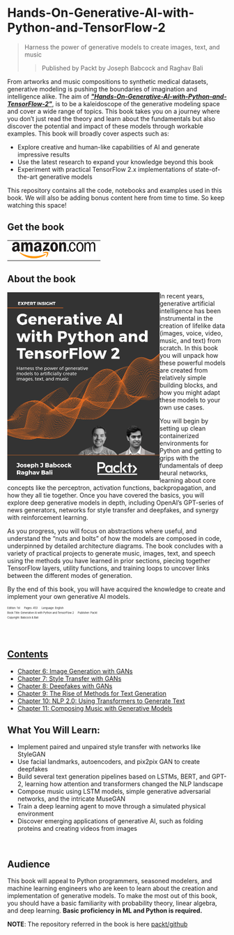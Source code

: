 # Hands-On-Generative-AI-with-Python-and-TensorFlow-2
> Harness the power of generative models to create images, text, and music
>> Published by Packt by Joseph Babcock and Raghav Bali

From artworks and music compositions to synthetic medical datasets, generative modeling is pushing the boundaries of imagination and intelligence alike. The aim of [*__"Hands-On-Generative-AI-with-Python-and-TensorFlow-2"__*](https://github.com/raghavbali/generative_ai_with_tensorflow#contents), is to be a kaleidoscope of the generative modeling space and cover a wide range of topics. This book takes you on a journey where you don’t just read the theory and learn about the fundamentals but also discover the potential and impact of these models through workable examples. This book will broadly cover aspects such as:

+ Explore creative and human-like capabilities of AI and generate impressive results
+ Use the latest research to expand your knowledge beyond this book
+ Experiment with practical TensorFlow 2.x implementations of state-of-the-art generative models

This repository contains all the code, notebooks and examples used in this book. We will also be adding bonus content here from time to time. So keep watching this space!


## Get the book
<table style="width:100%" >
  <tr>
    <td>
      <a target="_blank" href="https://www.amazon.in/Generative-AI-Python-TensorFlow-generative-ebook/dp/B0922PCNPS/ref=sr_1_1?dchild=1&qid=1618752077&refinements=p_27%3AJoseph+J+Babcock&s=digital-text&sr=1-1&text=Joseph+J+Babcock">
        <img src="./assets/amazon_logo.png" alt="amazon" align="left"/>
      </a>
    </td>
  </tr>
</table>

## About the book
<a target="_blank" href="#">
  <img src="./assets/book_cover.png" alt="Book Cover" width="350" align="left"/>
</a>

In recent years, generative artificial intelligence has been instrumental in the creation of lifelike data (images, voice, video, music, and text) from scratch. In this book you will unpack how these powerful models are created from relatively simple building blocks, and how you might adapt these models to your own use cases.

You will begin by setting up clean containerized environments for Python and getting to grips with the fundamentals of deep neural networks, learning about core concepts like the perceptron, activation functions, backpropagation, and how they all tie together. Once you have covered the basics, you will explore deep generative models in depth, including OpenAI’s GPT-series of news generators, networks for style transfer and deepfakes, and synergy with reinforcement learning.

As you progress, you will focus on abstractions where useful, and understand the “nuts and bolts” of how the models are composed in code, underpinned by detailed architecture diagrams. The book concludes with a variety of practical projects to generate music, images, text, and speech using the methods you have learned in prior sections, piecing together TensorFlow layers, utility functions, and training loops to uncover links between the different modes of generation.

By the end of this book, you will have acquired the knowledge to create and implement your own generative AI models.
<div style='font-size:0.5em;'><sup>
Edition: 1st &emsp; Pages: 453 &emsp; Language: English<br/>
Book Title: Generative AI with Python and TensorFlow 2 &emsp; Publisher: Packt<br/>
Copyright: Babcock & Bali &emsp;<br/>
</div>


<br/>
<br/>

## [Contents](https://github.com/raghavbali/generative_ai_with_tensorflow#book-contents)  
- [Chapter 6: Image Generation with GANs](https://github.com/raghavbali/generative_ai_with_tensorflow/tree/master/Chapter_6)
- [Chapter 7: Style Transfer with GANs](https://github.com/raghavbali/generative_ai_with_tensorflow/tree/master/Chapter_7)
- [Chapter 8: Deepfakes with GANs](https://github.com/raghavbali/generative_ai_with_tensorflow/tree/master/Chapter_8)
- [Chapter 9: The Rise of Methods for Text Generation](https://github.com/raghavbali/generative_ai_with_tensorflow/tree/master/Chapter_9)
- [Chapter 10: NLP 2.0: Using Transformers to Generate Text](https://github.com/raghavbali/generative_ai_with_tensorflow/tree/master/Chapter_10)
- [Chapter 11: Composing Music with Generative Models](https://github.com/raghavbali/generative_ai_with_tensorflow/tree/master/Chapter_11)


## What You Will Learn:
+ Implement paired and unpaired style transfer with networks like StyleGAN
+ Use facial landmarks, autoencoders, and pix2pix GAN to create deepfakes
+ Build several text generation pipelines based on LSTMs, BERT, and GPT-2, learning how attention and transformers changed the NLP landscape
+ Compose music using LSTM models, simple generative adversarial networks, and the intricate MuseGAN
+ Train a deep learning agent to move through a simulated physical environment
+ Discover emerging applications of generative AI, such as folding proteins and creating videos from images

<br/>

## Audience
This book will appeal to Python programmers, seasoned modelers, and machine learning engineers who are keen to learn about the creation and implementation of generative models. To make the most out of this book, you should have a basic familiarity with probability theory, linear algebra, and deep learning.
__Basic proficiency in ML and Python is required.__

__NOTE__: The repository referred in the book is here [packt/github](https://github.com/PacktPublishing/Hands-On-Generative-AI-with-Python-and-TensorFlow-2)

